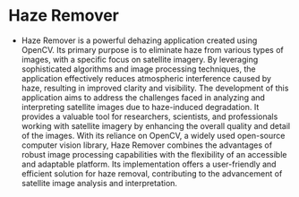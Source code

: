 # Haze Remover

* Haze Remover is a powerful dehazing application created using OpenCV. Its primary purpose is to eliminate haze from various types of images, with a specific focus on satellite imagery. By leveraging sophisticated algorithms and image processing techniques, the application effectively reduces atmospheric interference caused by haze, resulting in improved clarity and visibility. The development of this application aims to address the challenges faced in analyzing and interpreting satellite images due to haze-induced degradation. It provides a valuable tool for researchers, scientists, and professionals working with satellite imagery by enhancing the overall quality and detail of the images. With its reliance on OpenCV, a widely used open-source computer vision library, Haze Remover combines the advantages of robust image processing capabilities with the flexibility of an accessible and adaptable platform. Its implementation offers a user-friendly and efficient solution for haze removal, contributing to the advancement of satellite image analysis and interpretation.